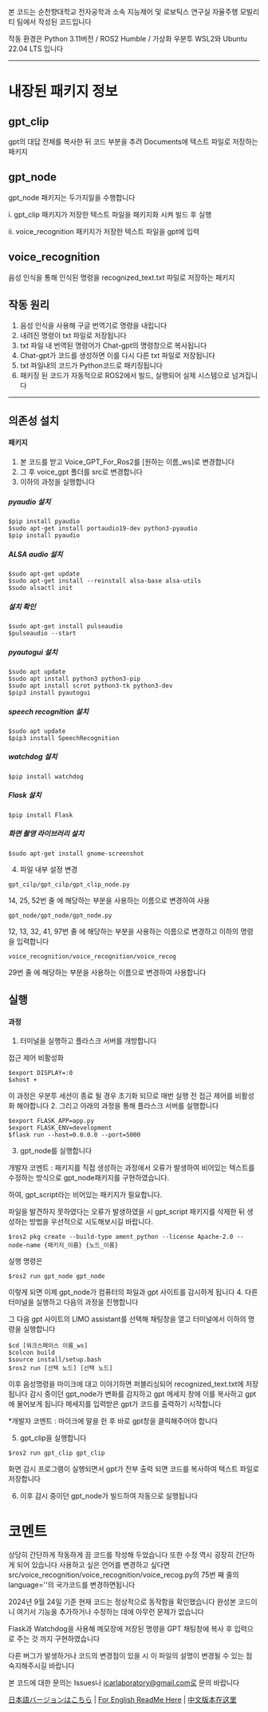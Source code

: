 본 코드는 순천향대학교 전자공학과 소속 지능제어 및 로보틱스 연구실 자율주행 모빌리티 팀에서 작성된 코드입니다

작동 환경은 Python 3.11버전 / ROS2 Humble / 가상화 우분투 WSL2와 Ubuntu 22.04 LTS 입니다

---

# 내장된 패키지 정보
## gpt_clip
gpt의 대답 전체를 복사한 뒤 코드 부분을 추려 Documents에 텍스트 파일로 저장하는 패키지
## gpt_node
gpt_node 패키지는 두가지일을 수행합니다

i. gpt_clip 패키지가 저장한 텍스트 파일을 패키지화 시켜 빌드 후 실행

ii. voice_recognition 패키지가 저장한 텍스트 파일을 gpt에 입력
## voice_recognition
음성 인식을 통해 인식된 명령을 recognized_text.txt 파일로 저장하는 패키지

## 작동 원리
1. 음성 인식을 사용해 구글 번역기로 명령을 내립니다
2. 내려진 명령이 txt 파일로 저장됩니다
3. txt 파일 내 번역된 명령어가 Chat-gpt의 명령창으로 복사됩니다
4. Chat-gpt가 코드를 생성하면 이를 다시 다른 txt 파일로 저장됩니다
5. txt 파일내의 코드가 Python코드로 패키징됩니다
6. 패키징 된 코드가 자동적으로 ROS2에서 빌드, 실행되어 실제 시스템으로 넘겨집니다

---

## 의존성 설치
#### 패키지
1. 본 코드를 받고 Voice_GPT_For_Ros2를 [원하는 이름_ws]로 변경합니다
2. 그 후 voice_gpt 폴더를 src로 변경합니다
3. 이하의 과정을 실행합니다

##### pyaudio 설치
    $pip install pyaudio
    $sudo apt-get install portaudio19-dev python3-pyaudio
    $pip install pyaudio

##### ALSA audio 설치
    $sudo apt-get update
    $sudo apt-get install --reinstall alsa-base alsa-utils
    $sudo alsactl init

##### 설치 확인
    $sudo apt-get install pulseaudio
    $pulseaudio --start

##### pyautogui 설치
    $sudo apt update
    $sudo apt install python3 python3-pip
    $sudo apt install scrot python3-tk python3-dev
    $pip3 install pyautogui

##### speech recognition 설치
    $sudo apt update
    $pip3 install SpeechRecognition

##### watchdog 설치
    $pip install watchdog

##### Flask 설치
    $pip install Flask

##### 화면 촬영 라이브러리 설치
    $sudo apt-get install gnome-screenshot

4. 파일 내부 설정 변경
~~~
gpt_cilp/gpt_cilp/gpt_clip_node.py
~~~
14, 25, 52번 줄 에 해당하는 부분을 사용하는 이름으로 변경하여 사용
~~~
gpt_node/gpt_node/gpt_node.py
~~~
12, 13, 32, 41, 97번 줄 에 해당하는 부분을 사용하는 이름으로 변경하고 이하의 명령을 입력합니다
~~~
voice_recognition/voice_recognition/voice_recog
~~~
29번 줄 에 해당하는 부분을 사용하는 이름으로 변경하여 사용합니다
## 실행
#### 과정
1. 터미널을 실행하고 플라스크 서버를 개방합니다

접근 제어 비활성화
~~~
$export DISPLAY=:0
$xhost +
~~~
이 과정은 우분투 세션이 종료 될 경우 초기화 되므로 매번 실행 전 접근 제어를 비활성화 해야합니다
2. 그리고 아래의 과정을 통해 플라스크 서버를 실행합니다 
~~~
$export FLASK_APP=app.py
$export FLASK_ENV=development
$flask run --host=0.0.0.0 --port=5000
~~~

3. gpt_node를 실행합니다

개발자 코멘트 : 패키지를 직접 생성하는 과정에서 오류가 발생하여 비어있는 텍스트를 수정하는 방식으로 gpt_node패키지를
구현하였습니다. 

하여, gpt_script라는 비어있는 패키지가 필요합니다. 

파일을 발견하지 못하였다는 오류가 발생하였을 시 gpt_script 패키지를 삭제한 뒤 생성하는 방법을 우선적으로 시도해보시길 바랍니다.
~~~
$ros2 pkg create --build-type ament_python --license Apache-2.0 --node-name {패키지_이름} {노드_이름}
~~~
실행 명령은
~~~
$ros2 run gpt_node gpt_node
~~~
이렇게 되면 이제 gpt_node가 컴퓨터의 파일과 gpt 사이트를 감시하게 됩니다
4. 다른 터미널을 실행하고 다음의 과정을 진행합니다

그 다음 gpt 사이트의 LIMO assistant를 선택해 채팅창을 열고 터미널에서 이하의 명령을 실행합니다
~~~
$cd [워크스페이스 이름_ws]
$colcon build
$source install/setup.bash
$ros2 run [선택 노드] [선택 노드]
~~~
이후 음성명령을 마이크에 대고 이야기하면 퍼블리싱되어 recognized_text.txt에 저장됩니다
감시 중이던 gpt_node가 변화를 감지하고 gpt 메세지 창에 이를 복사하고 gpt에 물어보게 됩니다
메세지를 입력받은 gpt가 코드를 출력하기 시작합니다

*개발자 코멘트 : 마이크에 말을 한 후 바로 gpt창을 클릭해주어야 합니다

5. gpt_clip을 실행합니다
~~~
$ros2 run gpt_clip gpt_clip
~~~
화면 감시 프로그램이 실행되면서 gpt가 전부 출력 되면 코드를 복사하여 텍스트 파일로 저장합니다

6. 이후 감시 중이던 gpt_node가 빌드하여 자동으로 실행됩니다


# 코멘트
상당히 간단하게 작동하게 끔 코드를 작성해 두었습니다
또한 수정 역시 굉장히 간단하게 되어 있습니다
사용하고 싶은 언어를 변경하고 싶다면 src/voice_recognition/voice_recognition/voice_recog.py의 75번 째 줄의 language=''의 국가코드를 변경하면됩니다

2024년 9월 24일 기준 현재 코드는 정상적으로 동작함을 확인했습니다
완성본 코드이니 여기서 기능을 추가하거나 수정하는 데에 아무런 문제가 없습니다

Flask과 Watchdog을 사용해 메모장에 저장된 명령을 GPT 채팅창에 복사 후 입력으로 주는 것 까지 구현하였습니다

다른 버그가 발생하거나 코드의 변경점이 있을 시 이 파일의 설명이 변경될 수 있는 점 숙지해주시길 바랍니다

본 코드에 대한 문의는 Issues나 icarlaboratory@gmail.com로 문의 바랍니다

[日本語バージョンはこちら](ReadMe_JPN.md) | [For English ReadMe Here](ReadMe_ENG.md) | [中文版本在这里](ReadMe_CHN.md)
